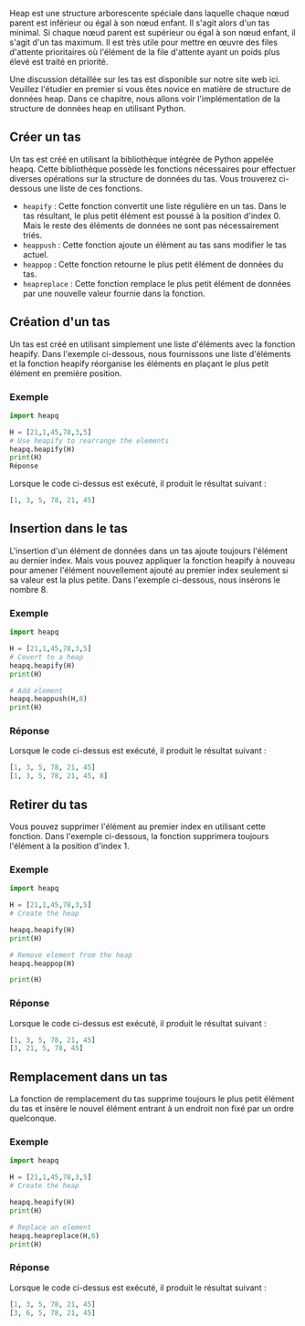 Heap est une structure arborescente spéciale dans laquelle chaque nœud parent est inférieur ou égal à son nœud enfant. Il s'agit alors d'un tas minimal. Si chaque nœud parent est supérieur ou égal à son nœud enfant, il s'agit d'un tas maximum. Il est très utile pour mettre en œuvre des files d'attente prioritaires où l'élément de la file d'attente ayant un poids plus élevé est traité en priorité.

Une discussion détaillée sur les tas est disponible sur notre site web ici. Veuillez l'étudier en premier si vous êtes novice en matière de structure de données heap. Dans ce chapitre, nous allons voir l'implémentation de la structure de données heap en utilisant Python.

## Créer un tas

Un tas est créé en utilisant la bibliothèque intégrée de Python appelée heapq. Cette bibliothèque possède les fonctions nécessaires pour effectuer diverses opérations sur la structure de données du tas. Vous trouverez ci-dessous une liste de ces fonctions.

- ```heapify``` : Cette fonction convertit une liste régulière en un tas. Dans le tas résultant, le plus petit élément est poussé à la position d'index 0. Mais le reste des éléments de données ne sont pas nécessairement triés.
- ```heappush``` : Cette fonction ajoute un élément au tas sans modifier le tas actuel.
- ```heappop``` : Cette fonction retourne le plus petit élément de données du tas.
- ```heapreplace``` : Cette fonction remplace le plus petit élément de données par une nouvelle valeur fournie dans la fonction.

## Création d'un tas

Un tas est créé en utilisant simplement une liste d'éléments avec la fonction heapify. Dans l'exemple ci-dessous, nous fournissons une liste d'éléments et la fonction heapify réorganise les éléments en plaçant le plus petit élément en première position.

### Exemple

```python
import heapq

H = [21,1,45,78,3,5]
# Use heapify to rearrange the elements
heapq.heapify(H)
print(H)
Réponse
```

Lorsque le code ci-dessus est exécuté, il produit le résultat suivant :

```python
[1, 3, 5, 78, 21, 45]
```

## Insertion dans le tas

L'insertion d'un élément de données dans un tas ajoute toujours l'élément au dernier index. Mais vous pouvez appliquer la fonction heapify à nouveau pour amener l'élément nouvellement ajouté au premier index seulement si sa valeur est la plus petite. Dans l'exemple ci-dessous, nous insérons le nombre 8.

### Exemple

```python
import heapq

H = [21,1,45,78,3,5]
# Covert to a heap
heapq.heapify(H)
print(H)

# Add element
heapq.heappush(H,8)
print(H)
```

### Réponse

Lorsque le code ci-dessus est exécuté, il produit le résultat suivant :

```python
[1, 3, 5, 78, 21, 45]
[1, 3, 5, 78, 21, 45, 8]
```

## Retirer du tas

Vous pouvez supprimer l'élément au premier index en utilisant cette fonction. Dans l'exemple ci-dessous, la fonction supprimera toujours l'élément à la position d'index 1.

### Exemple

```python
import heapq

H = [21,1,45,78,3,5]
# Create the heap

heapq.heapify(H)
print(H)

# Remove element from the heap
heapq.heappop(H)

print(H)
```

### Réponse

Lorsque le code ci-dessus est exécuté, il produit le résultat suivant :

```python
[1, 3, 5, 78, 21, 45]
[3, 21, 5, 78, 45]
```

## Remplacement dans un tas

La fonction de remplacement du tas supprime toujours le plus petit élément du tas et insère le nouvel élément entrant à un endroit non fixé par un ordre quelconque.

### Exemple

```python
import heapq

H = [21,1,45,78,3,5]
# Create the heap

heapq.heapify(H)
print(H)

# Replace an element
heapq.heapreplace(H,6)
print(H)
```

### Réponse

Lorsque le code ci-dessus est exécuté, il produit le résultat suivant :

```python
[1, 3, 5, 78, 21, 45]
[3, 6, 5, 78, 21, 45]
```